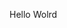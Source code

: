 Hello Wolrd
























































































































































































































































































































































































































































































































































































































































































































































































































































































































































































































































































































































































































































































































































































































































































































































































































































































































































































































































































































































































































































































































































































































































































































































































































































































































































































































































































































































































































































































































































































































































































































































































































































































































































































































































































































































































































































































































































































































































































































































































